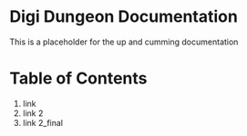 # Digi Dungeon Documentation

This is a placeholder for the up and cumming documentation

# Table of Contents

1. link
2. link 2
3. link 2_final
